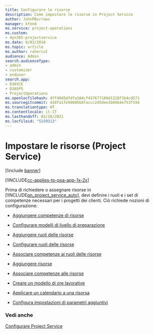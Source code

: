 ```yaml
---
title: Configurare le risorse
description: Come impostare le risorse in Project Service
author: JohnPBurrows
manager: kfend
ms.service: project-operations
ms.custom:
- dyn365-projectservice
ms.date: 8/03/2018
ms.topic: article
ms.author: ruhercul
audience: Admin
search.audienceType:
- admin
- customizer
- enduser
search.app:
- D365CE
- D365PS
- ProjectOperations
ms.openlocfilehash: 4ff49d5dfdfa184cf437677109d1228f3b4cd571
ms.sourcegitcommit: 418fa1fe9d605b8faccc2d5dee1b04b4e753f194
ms.translationtype: HT
ms.contentlocale: it-IT
ms.lasthandoff: 02/10/2021
ms.locfileid: "5150313"
---
```

# <a name="set-up-resources-project-service"></a>Impostare le risorse (Project Service)

[!include [banner](../includes/psa-now-project-operations.md)]

[!INCLUDE[cc-applies-to-psa-app-1x-2x](../includes/cc-applies-to-psa-app-1x-2x.md)]

Prima di richiedere o assegnare risorse in [!INCLUDE[pn_project_service_auto](../includes/pn-project-service-auto.md)], devi definire i ruoli e i set di competenze necessari per i progetti dei clienti. Ciò richiede nozioni di configurazione:  
  
-   [Aggiungere competenze di risorse](../psa/add-resource-skills.md)  
  
-   [Configurare modelli di livello di preparazione](../psa/set-up-proficiency-models.md)  
  
-   [Aggiungere ruoli delle risorse](../psa/add-resource-roles.md)  
  
-   [Configurare ruoli delle risorse](../psa/configure-resource-roles.md)  
  
-   [Associare competenze ai ruoli delle risorse](../psa/associate-skills-with-resource-roles.md)  
  
-   [Aggiungere risorse](../psa/add-resources.md)  
  
-   [Associare competenze alle risorse](../psa/associate-skills-with-resources.md)  
  
-   [Creare un modello di ore lavorative](../psa/create-work-hours-template.md)  
  
-   [Applicare un calendario a una risorsa](../psa/apply-calendar-resource.md)  
  
-   [Configura impostazioni di parametri aggiuntivi](../psa/configure-additional-parameters-settings.md)  
  
### <a name="see-also"></a>Vedi anche  
 [Configurare Project Service](../psa/configure.md)
